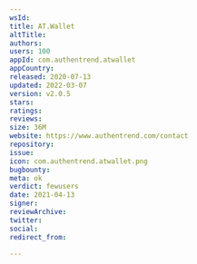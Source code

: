 ```yaml
---
wsId: 
title: AT.Wallet
altTitle: 
authors: 
users: 100
appId: com.authentrend.atwallet
appCountry: 
released: 2020-07-13
updated: 2022-03-07
version: v2.0.5
stars: 
ratings: 
reviews: 
size: 36M
website: https://www.authentrend.com/contact
repository: 
issue: 
icon: com.authentrend.atwallet.png
bugbounty: 
meta: ok
verdict: fewusers
date: 2021-04-13
signer: 
reviewArchive: 
twitter: 
social: 
redirect_from: 

---
```


